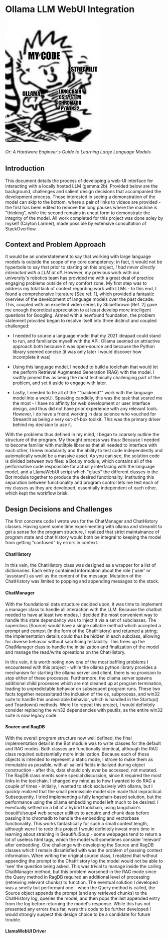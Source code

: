 ﻿# Ollama LLM WebUI Integration

![alt text](.funny/Calvin_with_the_glue_final.png) 
###### Or: A Hardware Engineer's Guide to Learning Large Language Models

## Introduction
This document details the process of developing a web-UI interface for interacting with a locally hosted LLM (gemma:2b). Provided below are the background, challenges and salient design decisions that accompanied the development process. Those interested in seeing a demonstration of the model can skip to the bottom, where a pair of links to videos are provided - the first has been edited to remove the long pauses where the machine is "thinking", while the second remains in uncut form to demonstrate the integrity of the model. All work completed for this project was done soley by myself (Cayton Larmer), made possible by extensive consultation of StackOverflow.

## Context and Problem Approach
It would be an understatement to say that working with large language models is outside the scope of my core competency; in fact, it would not be hyperbole to say that prior to starting on this project, *I had never directly interacted with a LLM at all*. However, my previous work with our university's robotics team has provided me with a great deal of practice engaging problems outside of my comfort zone. My first step was to address my total lack of context regarding work with LLMs - to this end, I found a comprehensive literature [See ref. 1], which provided a fantastic overview of the development of language models over the past decade. This, coupled with an excellent video series by 3blue1brown [Ref. 2] gave me enough theoretical appreciation to at least develop more intelligent questions for Googling.
Armed with a newfound foundation, the problem statement provided began to resolve itself into three distinct and coupled challenged:

- I needed to source a language model that my 2021 ideapad could stand to run, and familiarize myself with the API. Ollama seemed an attractive approach both because it was open-source and because the Python library seemed concise (it was only later I would discover how incomplete it was)

- Using this language model, I needed to build a toolchain that would let me perform Retrieval Augmented Generation (RAG) with the model. I swiftly pinned this as being the most technically challenging part of the problem, and set it aside to engage with later.

- Lastly, I needed to tie all of the ""backend"" work with the language model into a webUI. Speaking candidly, this was the task that scared me the most - I have no affinity for web development or user interface design, and thus did not have prior experience with any relevant tools. However, I do have a friend working in data science who vouched for Streamlit as being a very out-of-box toolkit. This was the primary driver behind my decision to use it.

With the problems thus defined in my mind, I began to coarsely outline the structure of the program. My thought process was thus: Because I needed to become familiar with mutlitple libraries that all needed to interface with each other, I knew modularity and the ability to test code independently and automatically would be a massive asset. As you can see, the solution code is divided between two files: a Bot.py module, which contains all of the performative code responsible for actually interfacing with the language model, and a LlamaWebUI script which "glues" the different classes in the Bot module together to produce the desired functionality. Instituting this separation between functionality and program control lets me test each of my classes as they are developed, essentially independent of each other, which kept the workflow brisk.

## Design Decisions and Challenges
The first concrete code I wrote was for the ChatManager and ChatHistory classes. Having spent some time experimenting with ollama and streamlit to get a sense for the program structure, I realized that strict maintainance of program state and chat history would both be integral to keeping the model from getting "confused" by errors in context.

#### ChatHistory
In this vein, the ChatHistory class was designed as a wrapper for a list of dictionaries. Each entry contained information about the role ('user' or 'assistant') as well as the content of the message. Mutation of the ChatHistory was limited to popping and appending messages to the stack.

#### ChatManager
With the foundational data structure decided upon, it was time to implement a manager class to handle all interaction with the LLM. Because the chatbot needed to have at least two modes, I decided the most convenient way to handle this state dependancy was to inject it via a set of subclasses. The superclass (Source) would have a single callable method which accepted a prompt and context (in the form of the ChatHistory) and returned a string; the implementation details could thus be hidden in each subclass, allowing for diverse behavior without sacrificing testability. This frees up the ChatManager class to handle the initialization and finalization of the model and manage the read/write opreations on the ChatHistory.

In this vein, it is worth noting now one of the most baffling problems I encountered with this project - while the ollama python library provides a mechanism for starting the ollama server and client, there is no provision to *stop* either of these processes. Furthermore, the ollama server spawns additional child processes which are not cleaned up at program termination, leading to unpredictable behavior on subsequent program runs. These two facts together necessitated the inclusion of the os, subprocess, and win32 suite to handle this undesirable behavior, which is handled in the Startup() and Teardown() methods. Were I to repeat this project, I would definitely consider replacing the win32 dependencies with psutils, as the entire win32 suite is now legacy code.

#### Source and RagDB
With the overall program structure now well defined, the final implementation detail in the Bot module was to write classes for the default and RAG modes. Both classes are functionally identical, although the RAG class required substantially more initialization. Because each of these objects is intended to represent a static mode, I strove to make them as immutable as possible, with all salient fields initialized during object construction - after this, data should only ever be accessed, not mutated. 
The RagDB class merits some special discussion, since it required the most links in the toolchain. I changed my mind as to how I wanted to do RAG a couple of times - initially, I wanted to stick exclusively with ollama, but I quickly realized that the small permissible model size made that impractical. Subsequently, I tried implementing a fully langchain-based solution, but the performance using the ollama embedding model left much to be desired. I eventually settled on a bit of a hybrid toolchain, using langchain's beautifulsoup4 web scraper utilities to acquire and chunk data before passing it to chromadb to handle the embedding and vectorbase functionality. This works fantastically for such a small context length, although were I to redo this project I would definitely invest more time in learning about straining in BeautifulSoup - some webpages tend to return a lot of useless html tags, which the model will sometimes consider 'relevant' after embedding.
One challenge with developing the Source and RagDB classes which I remain dissatisfied with was the problem of passing context information. When writing the original source class, I realized that without appending the prompt to the ChatHistory log the model would not be able to 'see' the question being asked. This was trivial to manage inside the calling ChatManager method, but this problem worsened in the RAG mode since the Query method in RagDB required an additional level of processing (retreiving relevant chunks) to function. The eventual solution I developed was a smelly but performant one - when the Query method is called, the Source object appends the prompt (and any retrieved chunks) to the ChatHistory log, queries the model, and then pops the last appended entry from the log before returning the model's response. While this has not presented any errors thus far, were this code to be further developed I would strongly suspect this design choice to be a candidate for future trouble.

#### LlamaWebUI Driver
